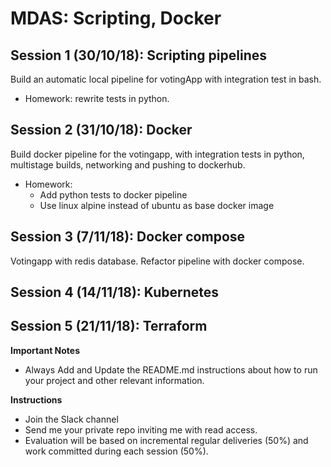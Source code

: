 #  MDAS: Scripting, Docker

## Session 1 (30/10/18): Scripting pipelines
Build an automatic local pipeline for votingApp with integration test in bash.
* Homework: rewrite tests in python.

## Session 2 (31/10/18): Docker
Build docker pipeline for the votingapp, with integration tests in python, multistage builds, networking and pushing to dockerhub.
* Homework: 
  * Add python tests to docker pipeline
  * Use linux alpine instead of ubuntu as base docker image

## Session 3 (7/11/18): Docker compose
Votingapp with redis database.
Refactor pipeline with docker compose.

## Session 4 (14/11/18): Kubernetes
## Session 5 (21/11/18): Terraform

**Important Notes**
  * Always Add and Update the README.md instructions about how to run your project and other relevant information.

**Instructions**
  * Join the Slack channel
  * Send me your private repo inviting me with read access.
  * Evaluation will be based on incremental regular deliveries (50%) and work committed during each session (50%).
